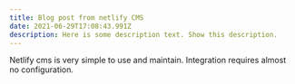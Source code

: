 ```yaml
---
title: Blog post from netlify CMS
date: 2021-06-29T17:08:43.991Z
description: Here is some description text. Show this description.
---
```

Netlify cms is very simple to use and maintain. Integration requires almost no configuration.
